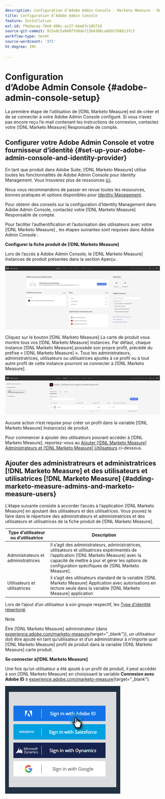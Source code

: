 ```yaml
---
description: Configuration d’Adobe Admin Console - Marketo Measure - Documentation du produit
title: Configuration d’Adobe Admin Console
feature: Installation
exl-id: f9edacae-79e0-408c-ac37-bbe67c185f2d
source-git-commit: 915e9c5a968ffd9de713b4308cadb91768613fc5
workflow-type: tm+mt
source-wordcount: '371'
ht-degree: 39%

---
```


# Configuration d’Adobe Admin Console {#adobe-admin-console-setup}

La première étape de l’utilisation de [!DNL Marketo Measure] est de créer et de se connecter à votre Adobe Admin Console configuré. Si vous n’avez pas encore reçu l’e-mail contenant les instructions de connexion, contactez votre [!DNL Marketo Measure] Responsable de compte.

## Configurer votre Adobe Admin Console et votre fournisseur d’identité {#set-up-your-adobe-admin-console-and-identity-provider}

En tant que produit dans Adobe Suite, [!DNL Marketo Measure] utilise toutes les fonctionnalités de Adobe Admin Console pour Identity Management. Vous trouverez plus de ressources [ici](https://helpx.adobe.com/fr/enterprise/using/admin-console.html).

Nous vous recommandons de passer en revue toutes les ressources, bonnes pratiques et options disponibles pour [Identity Management](https://helpx.adobe.com/enterprise/using/set-up-identity.html).

Pour obtenir des conseils sur la configuration d’Identity Management dans Adobe Admin Console, contactez votre [!DNL Marketo Measure] Responsable de compte.

Pour faciliter l’authentification et l’autorisation des utilisateurs avec votre [!DNL Marketo Measure] , les étapes suivantes sont requises dans Adobe Admin Console :

**Configurer la fiche produit de [!DNL Marketo Measure]**

Lors de l’accès à Adobe Admin Console, le [!DNL Marketo Measure] Instances de produit présentes dans la section Aperçu .

![](assets/adobe-admin-console-setup-1.png)

Cliquez sur le bouton [!DNL Marketo Measure] La carte de produit vous montre tous vos [!DNL Marketo Measure] instances. Par défaut, chaque instance [!DNL Marketo Measure] possède son propre profil, précédé du préfixe « [!DNL Marketo Measure] ». Tous les administrateurs, administratrices, utilisateurs ou utilisatrices ajoutés à ce profil ou à tout autre profil de cette instance pourront se connecter à [!DNL Marketo Measure].

![](assets/adobe-admin-console-setup-2.png)

Aucune action n’est requise pour créer un profil dans la variable [!DNL Marketo Measure] Instance(s) de produit.

Pour commencer à ajouter des utilisateurs pouvant accéder à [!DNL Marketo Measure], reportez-vous au [Ajouter [!DNL Marketo Measure] Administrateurs et [!DNL Marketo Measure] Utilisateurs](#adding-marketo-measure-admins-and-marketo-measure-users) ci-dessous.

## Ajouter des administratreurs et administratrices [!DNL Marketo Measure] et des utilisateurs et utilisatrices [!DNL Marketo Measure] {#adding-marketo-measure-admins-and-marketo-measure-users}

L’étape suivante consiste à accorder l’accès à l’application [!DNL Marketo Measure] en ajoutant des utilisateurs et des utilisatrices. Vous pouvez le faire dans le répertoire des administrateurs et administratrices et des utilisateurs et utilisatrices de la fiche produit de [!DNL Marketo Measure].

| Type d’utilisateur ou d’utilisatrice | Description |
|---|---|
| Administrateurs et administratrices | Il s’agit des administrateurs, administratrices, utilisateurs et utilisatrices expérimentés de l’application [!DNL Marketo Measure] avec la capacité de mettre à jour et gérer les options de configuration spécifiques de [!DNL Marketo Measure]. |
| Utilisateurs et utilisatrices | il s’agit des utilisateurs standard de la variable [!DNL Marketo Measure] Application avec autorisations en lecture seule dans la variable [!DNL Marketo Measure] application |

Lors de l’ajout d’un utilisateur à son groupe respectif, les [Type d’identité répertorié](https://helpx.adobe.com/enterprise/using/set-up-identity.html).

>[!NOTE]
>
>Être [!DNL Marketo Measure] administrateur (dans [experience.adobe.com/marketo-measure](https://experience.adobe.com/marketo-measure){target="_blank"}), un utilisateur doit être ajouté en tant qu’utilisateur _et_ d’un administrateur à n’importe quel [!DNL Marketo Measure] profil de produit dans la variable [!DNL Marketo Measure] carte produit.

**Se connecter à[!DNL Marketo Measure]**

Une fois qu’un utilisateur a été ajouté à un profil de produit, il peut accéder à son [!DNL Marketo Measure] en choisissant la variable **Connexion avec Adobe ID** à [experience.adobe.com/marketo-measure](https://experience.adobe.com/marketo-measure){target="_blank"}.

![](assets/adobe-admin-console-setup-3.png)
